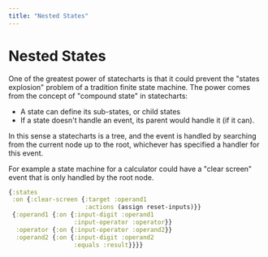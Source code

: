 ```yaml
---
title: "Nested States"
---
```


# Nested States

One of the greatest power of statecharts is that it could prevent the
"states explosion" problem of a tradition finite state machine. The power 
comes from the concept of "compound state" in statecharts:

* A state can define its sub-states, or child states
* If a state doesn't handle an event, its parent would handle it (if it can).

In this sense a statecharts is a tree, and the event is handled by
searching from the current node up to the root, whichever has
specified a handler for this event.

For example a state machine for a calculator could have a "clear
screen" event that is only handled by the root node.


```clojure
{:states
 :on {:clear-screen {:target :operand1
                     :actions (assign reset-inputs)}}
 {:operand1 {:on {:input-digit :operand1
                  :input-operator :operator}}
  :operator {:on {:input-operator :operand2}}
  :operand2 {:on {:input-digit :operand2
                  :equals :result}}}}
```
